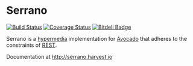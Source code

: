 # Serrano

[![Build Status](https://travis-ci.org/cbmi/serrano.png)](https://travis-ci.org/cbmi/serrano) [![Coverage Status](https://coveralls.io/repos/cbmi/serrano/badge.png?branch=2.1)](https://coveralls.io/r/cbmi/serrano?branch=2.1) [![Bitdeli Badge](https://d2weczhvl823v0.cloudfront.net/cbmi/serrano/trend.png)](https://bitdeli.com/free "Bitdeli Badge")

Serrano is a [hypermedia](https://en.wikipedia.org/wiki/Hypermedia) implementation for [Avocado](http://cbmi.github.io/avocado/) that adheres to the constraints of [REST](https://en.wikipedia.org/wiki/Representational_state_transfer).

Documentation at http://serrano.harvest.io
